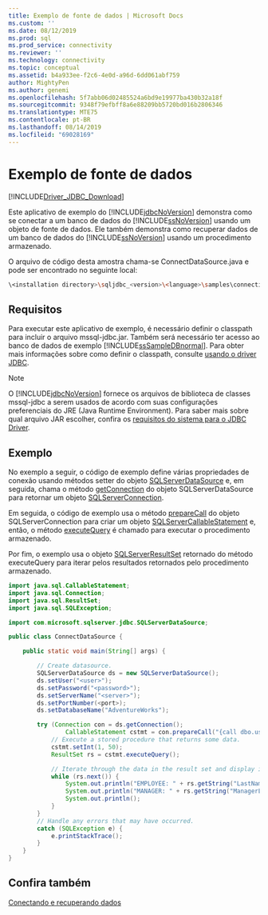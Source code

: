 ```yaml
---
title: Exemplo de fonte de dados | Microsoft Docs
ms.custom: ''
ms.date: 08/12/2019
ms.prod: sql
ms.prod_service: connectivity
ms.reviewer: ''
ms.technology: connectivity
ms.topic: conceptual
ms.assetid: b4a933ee-f2c6-4e0d-a96d-6dd061abf759
author: MightyPen
ms.author: genemi
ms.openlocfilehash: 5f7abb06d02485524a6bd9e19977ba430b32a18f
ms.sourcegitcommit: 9348f79efbff8a6e88209bb5720bd016b2806346
ms.translationtype: MTE75
ms.contentlocale: pt-BR
ms.lasthandoff: 08/14/2019
ms.locfileid: "69028169"
---
```

# <a name="data-source-sample"></a>Exemplo de fonte de dados

[!INCLUDE[Driver_JDBC_Download](../../includes/driver_jdbc_download.md)]

Este aplicativo de exemplo do [!INCLUDE[jdbcNoVersion](../../includes/jdbcnoversion_md.md)] demonstra como se conectar a um banco de dados do [!INCLUDE[ssNoVersion](../../includes/ssnoversion-md.md)] usando um objeto de fonte de dados. Ele também demonstra como recuperar dados de um banco de dados do [!INCLUDE[ssNoVersion](../../includes/ssnoversion-md.md)] usando um procedimento armazenado.

O arquivo de código desta amostra chama-se ConnectDataSource.java e pode ser encontrado no seguinte local:

```bash
\<installation directory>\sqljdbc_<version>\<language>\samples\connections
```

## <a name="requirements"></a>Requisitos

Para executar este aplicativo de exemplo, é necessário definir o classpath para incluir o arquivo mssql-jdbc.jar. Também será necessário ter acesso ao banco de dados de exemplo [!INCLUDE[ssSampleDBnormal](../../includes/sssampledbnormal_md.md)]. Para obter mais informações sobre como definir o classpath, consulte [usando o driver JDBC](../../connect/jdbc/using-the-jdbc-driver.md).

> [!NOTE]  
> O [!INCLUDE[jdbcNoVersion](../../includes/jdbcnoversion_md.md)] fornece os arquivos de biblioteca de classes mssql-jdbc a serem usados de acordo com suas configurações preferenciais do JRE (Java Runtime Environment). Para saber mais sobre qual arquivo JAR escolher, confira os [requisitos do sistema para o JDBC Driver](../../connect/jdbc/system-requirements-for-the-jdbc-driver.md).

## <a name="example"></a>Exemplo

No exemplo a seguir, o código de exemplo define várias propriedades de conexão usando métodos setter do objeto [SQLServerDataSource](../../connect/jdbc/reference/sqlserverdatasource-class.md) e, em seguida, chama o método [getConnection](../../connect/jdbc/reference/getconnection-method-sqlserverdatasource.md) do objeto SQLServerDataSource para retornar um objeto [SQLServerConnection](../../connect/jdbc/reference/sqlserverconnection-class.md).

Em seguida, o código de exemplo usa o método [prepareCall](../../connect/jdbc/reference/preparecall-method-sqlserverconnection.md) do objeto SQLServerConnection para criar um objeto [SQLServerCallableStatement](../../connect/jdbc/reference/sqlservercallablestatement-class.md) e, então, o método [executeQuery](../../connect/jdbc/reference/executequery-method-sqlserverpreparedstatement.md) é chamado para executar o procedimento armazenado.

Por fim, o exemplo usa o objeto [SQLServerResultSet](../../connect/jdbc/reference/sqlserverresultset-class.md) retornado do método executeQuery para iterar pelos resultados retornados pelo procedimento armazenado.

```java
import java.sql.CallableStatement;
import java.sql.Connection;
import java.sql.ResultSet;
import java.sql.SQLException;

import com.microsoft.sqlserver.jdbc.SQLServerDataSource;

public class ConnectDataSource {

    public static void main(String[] args) {

        // Create datasource.
        SQLServerDataSource ds = new SQLServerDataSource();
        ds.setUser("<user>");
        ds.setPassword("<password>");
        ds.setServerName("<server>");
        ds.setPortNumber(<port>);
        ds.setDatabaseName("AdventureWorks");

        try (Connection con = ds.getConnection();
                CallableStatement cstmt = con.prepareCall("{call dbo.uspGetEmployeeManagers(?)}");) {
            // Execute a stored procedure that returns some data.
            cstmt.setInt(1, 50);
            ResultSet rs = cstmt.executeQuery();

            // Iterate through the data in the result set and display it.
            while (rs.next()) {
                System.out.println("EMPLOYEE: " + rs.getString("LastName") + ", " + rs.getString("FirstName"));
                System.out.println("MANAGER: " + rs.getString("ManagerLastName") + ", " + rs.getString("ManagerFirstName"));
                System.out.println();
            }
        }
        // Handle any errors that may have occurred.
        catch (SQLException e) {
            e.printStackTrace();
        }
    }
}
```

## <a name="see-also"></a>Confira também

[Conectando e recuperando dados](../../connect/jdbc/connecting-and-retrieving-data.md)
